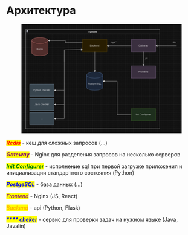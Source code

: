 # Архитектура

<figure><img src="../.gitbook/assets/image (22).png" alt=""><figcaption></figcaption></figure>

_<mark style="color:red;">**Redis**</mark>_ - кеш для сложных запросов (...)

_<mark style="color:purple;">**Gateway**</mark>_ - Nginx для разделения запросов на несколько серверов

_<mark style="color:green;">**Init Configurer**</mark>_ - исполнение sql при первой загрузке приложения и инициализации стандартного состояния (Python)

_<mark style="color:blue;">**PostgeSQL**</mark>_ - база данных (...)

_<mark style="color:purple;">Frontend</mark>_ - Nginx (JS, React)

_<mark style="color:orange;">Backend</mark>_ - api (Python, Flask)

_<mark style="color:blue;">**\*\*\*\* cheker**</mark>_ - сервис для проверки задач на нужном языке (Java, Javalin)
